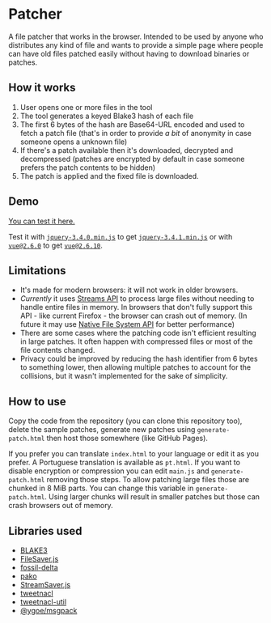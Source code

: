 # Patcher

A file patcher that works in the browser. Intended to be used by anyone who
distributes any kind of file and wants to provide a simple page where people
can have old files patched easily without having to download binaries or
patches.

## How it works

1. User opens one or more files in the tool
1. The tool generates a keyed Blake3 hash of each file
1. The first 6 bytes of the hash are Base64-URL encoded and used to fetch a patch file
(that's in order to provide *a bit* of anonymity in case someone opens a unknown file)
1. If there's a patch available then it's downloaded, decrypted and decompressed
(patches are encrypted by default in case someone prefers the patch contents to be hidden)
1. The patch is applied and the fixed file is downloaded.

## Demo

[You can test it here.](https://qgustavor.github.io/patcher/)

Test it with [`jquery-3.4.0.min.js`](https://code.jquery.com/jquery-3.4.0.min.js)
to get [`jquery-3.4.1.min.js`](https://code.jquery.com/jquery-3.4.1.min.js) or with
[`vue@2.6.0`](https://unpkg.com/vue@2.6.0/dist/vue.min.js) to get
[`vue@2.6.10`](https://unpkg.com/vue@2.6.10/dist/vue.min.js).

## Limitations

- It's made for modern browsers: it will not work in older browsers.
- *Currently* it uses [Streams API](https://developer.mozilla.org/en-US/docs/Web/API/Streams_API)
to process large files without needing to handle entire files in memory. In browsers that don't
fully support this API - like current Firefox - the browser can crash out of memory.
(In future it may use [Native File System API](https://github.com/WICG/native-file-system) for
better performance)
- There are some cases where the patching code isn't efficient resulting in large patches. It
often happen with compressed files or most of the file contents changed.
- Privacy could be improved by reducing the hash identifier from 6 bytes to something lower,
then allowing multiple patches to account for the collisions, but it wasn't implemented
for the sake of simplicity.

## How to use

Copy the code from the repository (you can clone this repository too), delete the sample patches, generate new patches
using `generate-patch.html` then host those somewhere (like GitHub Pages).

If you prefer you can translate `index.html` to your language or edit it as you prefer.
A Portuguese translation is available as `pt.html`. If you want to disable encryption or
compression you can edit `main.js` and `generate-patch.html` removing those steps. To allow
patching large files those are chunked in 8 MiB parts. You can change this variable
in `generate-patch.html`. Using larger chunks will result in smaller patches but those
can crash browsers out of memory.

## Libraries used

- [BLAKE3](https://github.com/connor4312/blake3/)
- [FileSaver.js](https://github.com/eligrey/FileSaver.js/)
- [fossil-delta](https://github.com/dchest/fossil-delta-js)
- [pako](https://github.com/nodeca/pako)
- [StreamSaver.js](https://github.com/jimmywarting/StreamSaver.js)
- [tweetnacl](https://github.com/dchest/tweetnacl-js)
- [tweetnacl-util](https://github.com/dchest/tweetnacl-util-js)
- [@ygoe/msgpack](https://github.com/ygoe/msgpack.js)

